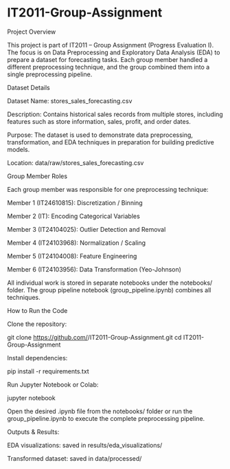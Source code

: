 # IT2011-Group-Assignment

Project Overview

This project is part of IT2011 – Group Assignment (Progress Evaluation I). The focus is on Data Preprocessing and Exploratory Data Analysis (EDA) to prepare a dataset for forecasting tasks. Each group member handled a different preprocessing technique, and the group combined them into a single preprocessing pipeline.

Dataset Details

Dataset Name: stores_sales_forecasting.csv

Description: Contains historical sales records from multiple stores, including features such as store information, sales, profit, and order dates.

Purpose: The dataset is used to demonstrate data preprocessing, transformation, and EDA techniques in preparation for building predictive models.

Location: data/raw/stores_sales_forecasting.csv

Group Member Roles

Each group member was responsible for one preprocessing technique:

Member 1 (IT24610815): Discretization / Binning

Member 2 (IT): Encoding Categorical Variables

Member 3 (IT24104025): Outlier Detection and Removal

Member 4 (IT24103968): Normalization / Scaling

Member 5 (IT24104008): Feature Engineering

Member 6 (IT24103956): Data Transformation (Yeo-Johnson)

All individual work is stored in separate notebooks under the notebooks/ folder. The group pipeline notebook (group_pipeline.ipynb) combines all techniques.

How to Run the Code

Clone the repository:

git clone https://github.com/<username>/IT2011-Group-Assignment.git
cd IT2011-Group-Assignment


Install dependencies:

pip install -r requirements.txt


Run Jupyter Notebook or Colab:

jupyter notebook


Open the desired .ipynb file from the notebooks/ folder or run the group_pipeline.ipynb to execute the complete preprocessing pipeline.

Outputs & Results:

EDA visualizations: saved in results/eda_visualizations/

Transformed dataset: saved in data/processed/
